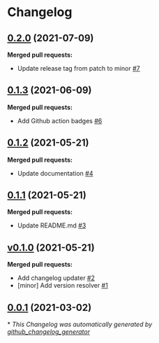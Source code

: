# Changelog

## [0.2.0](https://github.com/yogingale/github-actions-guinea-pig/tree/0.2.0) (2021-07-09)

**Merged pull requests:**

- Update release tag from patch to minor [\#7](https://github.com/yogingale/github-actions-guinea-pig/pull/7)

## [0.1.3](https://github.com/yogingale/github-actions-guinea-pig/tree/0.1.3) (2021-06-09)

**Merged pull requests:**

- Add Github action badges [\#6](https://github.com/yogingale/github-actions-guinea-pig/pull/6)

## [0.1.2](https://github.com/yogingale/github-actions-guinea-pig/tree/0.1.2) (2021-05-21)

**Merged pull requests:**

- Update documentation [\#4](https://github.com/yogingale/github-actions-guinea-pig/pull/4)

## [0.1.1](https://github.com/yogingale/github-actions-guinea-pig/tree/0.1.1) (2021-05-21)

**Merged pull requests:**

- Update README.md [\#3](https://github.com/yogingale/github-actions-guinea-pig/pull/3)

## [v0.1.0](https://github.com/yogingale/github-actions-guinea-pig/tree/v0.1.0) (2021-05-21)

**Merged pull requests:**

- Add changelog updater [\#2](https://github.com/yogingale/github-actions-guinea-pig/pull/2)
- \[minor\] Add version resolver [\#1](https://github.com/yogingale/github-actions-guinea-pig/pull/1)

## [0.0.1](https://github.com/yogingale/github-actions-guinea-pig/tree/0.0.1) (2021-03-02)



\* *This Changelog was automatically generated by [github_changelog_generator](https://github.com/github-changelog-generator/github-changelog-generator)*
